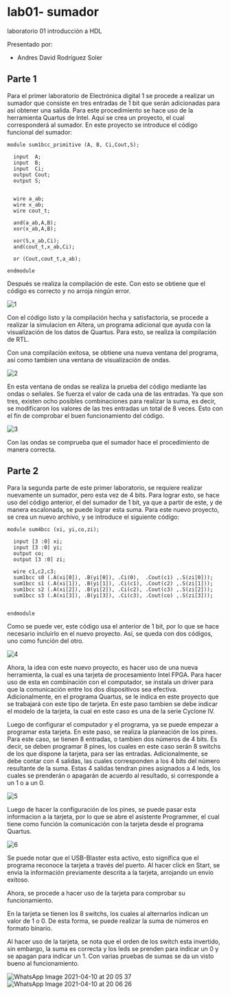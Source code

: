 # lab01- sumador 
laboratorio 01 introducción a HDL

Presentado por:

* Andres David Rodríguez Soler

## Parte 1

Para el primer laboratorio de Electrónica digital 1 se procede a realizar un sumador que consiste en tres entradas de 1 bit que serán adicionadas para así obtener una salida. Para este procedimiento se hace uso de la herramienta Quartus de Intel. Aquí se crea un proyecto, el cual corresponderá al sumador. En este proyecto se introduce el código funcional del sumador:
```
module sum1bcc_primitive (A, B, Ci,Cout,S);

  input  A;
  input  B;
  input  Ci;
  output Cout;
  output S;


  wire a_ab;
  wire x_ab;
  wire cout_t;

  and(a_ab,A,B);
  xor(x_ab,A,B);

  xor(S,x_ab,Ci);
  and(cout_t,x_ab,Ci);

  or (Cout,cout_t,a_ab);

endmodule
```
Después se realiza la compilación de este. Con esto se obtiene que el código es correcto y no arroja ningún error. 

 
 ![1](https://user-images.githubusercontent.com/80412854/114294217-a889ae80-9a62-11eb-9dae-97a768e53a1d.png)



Con el código listo y la compilación hecha y satisfactoria, se procede a realizar la simulacion en Altera, un programa adicional que ayuda con la visualización de los datos de Quartus. Para esto, se realiza la compilación de RTL. 

Con una compilación exitosa, se obtiene una nueva ventana del programa, así como tambien una ventana de visualización de ondas. 

  ![2](https://user-images.githubusercontent.com/80412854/114294222-b5a69d80-9a62-11eb-826f-7f2509a47646.png)


En esta ventana de ondas se realiza la prueba del código mediante las ondas o señales. Se fuerza el valor de cada una de las entradas. Ya que son tres, existen ocho posibles combinaciones para realizar la suma, es decir, se modificaron los valores de las tres entradas un total de 8 veces. Esto con el fin de comprobar el buen funcionamiento del código. 

 
 ![3](https://user-images.githubusercontent.com/80412854/114294223-b8a18e00-9a62-11eb-9672-da15f2fda140.png)




Con las ondas se comprueba que el sumador hace el procedimiento de manera correcta. 


## Parte 2

Para la segunda parte de este primer laboratorio, se requiere realizar nuevamente un sumador, pero esta vez de 4 bits. Para lograr esto, se hace uso del código anterior, el del sumador de 1 bit, ya que a partir de este, y de manera escalonada, se puede lograr esta suma. Para este nuevo proyecto, se crea un nuevo archivo, y se introduce el siguiente código:
```
module sum4bcc (xi, yi,co,zi);

  input [3 :0] xi;
  input [3 :0] yi;
  output co;
  output [3 :0] zi;

  wire c1,c2,c3;
  sum1bcc s0 (.A(xi[0]), .B(yi[0]), .Ci(0),  .Cout(c1) ,.S(zi[0]));
  sum1bcc s1 (.A(xi[1]), .B(yi[1]), .Ci(c1), .Cout(c2) ,.S(zi[1]));
  sum1bcc s2 (.A(xi[2]), .B(yi[2]), .Ci(c2), .Cout(c3) ,.S(zi[2]));
  sum1bcc s3 (.A(xi[3]), .B(yi[3]), .Ci(c3), .Cout(co) ,.S(zi[3]));


endmodule
```
Como se puede ver, este código usa el anterior de 1 bit, por lo que se hace necesario incluirlo en el nuevo proyecto. Así, se queda con dos códigos, uno como función del otro. 

  ![4](https://user-images.githubusercontent.com/80412854/114294226-c1925f80-9a62-11eb-9a66-6dc8dd212a27.png)


Ahora, la idea con este nuevo proyecto, es hacer uso de una nueva herramienta, la cual es una tarjeta de procesamiento Intel FPGA. Para hacer uso de esta en combinación con el computador, se instala un driver para que la comunicación entre los dos dispositivos sea efectiva. Adicionalmente, en el programa Quartus, se le indica en este proyecto que se trabajará con este tipo de tarjeta. En este paso tambien se debe indicar el modelo de la tarjeta, la cual en este caso es una de la serie Cyclone IV.

Luego de configurar el computador y el programa, ya se puede empezar a programar esta tarjeta. En este paso, se realiza la planeación de los pines. Para este caso, se tienen 8 entradas, o tambien dos números de 4 bits. Es decir, se deben programar 8 pines, los cuales en este caso serán 8 switchs de los que dispone la tarjeta, para ser las entradas. Adicionalmente, se debe contar con 4 salidas, las cuales corresponden a los 4 bits del número resultante de la suma. Estas 4 salidas tendran pines asignados a 4 leds, los cuales se prenderán o apagarán de acuerdo al resultado, si corresponde a un 1 o a un 0.

 
 ![5](https://user-images.githubusercontent.com/80412854/114294227-c6571380-9a62-11eb-8260-b9c6e7a25ea5.png)




Luego de hacer la configuración de los pines, se puede pasar esta informacion a la tarjeta, por lo que se abre el asistente Programmer, el cual tiene como función la comunicación con la tarjeta desde el programa Quartus. 

 
 ![6](https://user-images.githubusercontent.com/80412854/114294234-cc4cf480-9a62-11eb-837d-00cf6ae10bc9.png)



Se puede notar que el USB-Blaster esta activo, esto significa que el programa reconoce la tarjeta a través del puerto. Al hacer click en Start, se envia la información previamente descrita a la tarjeta, arrojando un envío exitoso. 

Ahora, se procede a hacer uso de la tarjeta para comprobar su funcionamiento. 

En la tarjeta se tienen los 8 switchs, los cuales al alternarlos indican un valor de 1 o 0. De esta forma, se puede realizar la suma de números en formato binario.

Al hacer uso de la tarjeta, se nota que el orden de los switch esta invertido, sin embargo, la suma es correcta y los leds se prenden para indicar un 0 y se apagan para indicar un 1. Con varias pruebas de sumas se da un visto bueno al funcionamiento. 

 
![WhatsApp Image 2021-04-10 at 20 05 37](https://user-images.githubusercontent.com/80412854/114294242-d7078980-9a62-11eb-9be4-6c22420e1f84.jpeg)
![WhatsApp Image 2021-04-10 at 20 06 26](https://user-images.githubusercontent.com/80412854/114294243-d969e380-9a62-11eb-852c-e04e070d05b9.jpeg)

 


 
 


 
